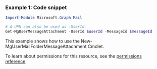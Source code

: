 ### Example 1: Code snippet

```powershellImport-Module Microsoft.Graph.Mail

# A UPN can also be used as -UserId.
Get-MgUserMessageAttachment -UserId $userId -MessageId $messageId
```
This example shows how to use the New-MgUserMailFolderMessageAttachment Cmdlet.
To learn about permissions for this resource, see the [permissions reference](/graph/permissions-reference).

